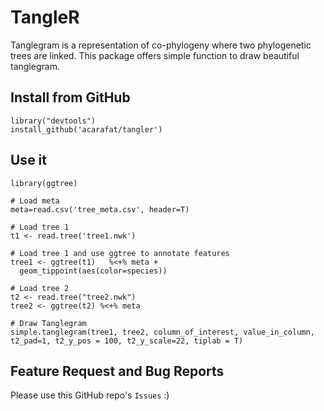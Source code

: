 # TangleR
Tanglegram is a representation of co-phylogeny where two phylogenetic trees are linked. This package offers simple function to draw beautiful tanglegram.

## Install from GitHub
```
library("devtools")
install_github('acarafat/tangler')
```

## Use it
```
library(ggtree)

# Load meta
meta=read.csv('tree_meta.csv', header=T) 

# Load tree 1
t1 <- read.tree('tree1.nwk')

# Load tree 1 and use ggtree to annotate features
tree1 <- ggtree(t1)   %<+% meta +
  geom_tippoint(aes(color=species))

# Load tree 2
t2 <- read.tree("tree2.nwk")
tree2 <- ggtree(t2) %<+% meta

# Draw Tanglegram
simple.tanglegram(tree1, tree2, column_of_interest, value_in_column, t2_pad=1, t2_y_pos = 100, t2_y_scale=22, tiplab = T)
```

## Feature Request and Bug Reports
Please use this GitHub repo's `Issues` :) 
